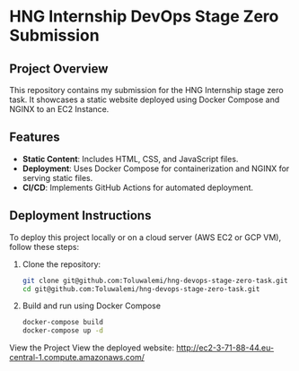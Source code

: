 # HNG Internship DevOps Stage Zero Submission

## Project Overview

This repository contains my submission for the HNG Internship stage zero task. It showcases a static website deployed using Docker Compose and NGINX to an EC2 Instance.

## Features

- **Static Content**: Includes HTML, CSS, and JavaScript files.
- **Deployment**: Uses Docker Compose for containerization and NGINX for serving static files.
- **CI/CD**: Implements GitHub Actions for automated deployment.

## Deployment Instructions

To deploy this project locally or on a cloud server (AWS EC2 or GCP VM), follow these steps:

1. Clone the repository:
   ```bash
   git clone git@github.com:Toluwalemi/hng-devops-stage-zero-task.git
   cd git@github.com:Toluwalemi/hng-devops-stage-zero-task.git

2. Build and run using Docker Compose
   ```bash
   docker-compose build
   docker-compose up -d

View the Project
View the deployed website: http://ec2-3-71-88-44.eu-central-1.compute.amazonaws.com/
